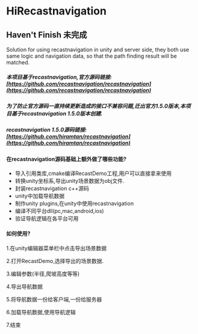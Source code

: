 # HiRecastnavigation

## Haven't Finish   未完成
 

Solution for using recastnavigation in unity and server side, they both use same logic and navigation data, so that the path finding result will be matched.


##### 本项目基于recastnavigation,官方源码链接:[https://github.com/recastnavigation/recastnavigation](https://github.com/recastnavigation/recastnavigation)
##### 为了防止官方源码一直持续更新造成的接口不兼容问题,迁出官方1.5.0版本,本项目基于recastnavigation 1.5.0版本创建.
##### recastnavigation 1.5.0源码链接:[https://github.com/hiramtan/recastnavigation](https://github.com/hiramtan/recastnavigation)

#### 在recastnavigation源码基础上额外做了哪些功能?
- 导入引用类库,cmake编译RecastDemo工程,用户可以直接拿来使用
- 转换unity坐标系,导出unity场景数据为obj文件.
- 封装recastnavigation c++源码
- unity中加载导航数据
- 制作unity plugins,在unity中使用recastnavigation
- 编译不同平台dll(pc,mac,android,ios)
- 验证导航逻辑在各平台可用

#### 如何使用?
1.在unity编辑器菜单栏中点击导出场景数据

2.打开RecastDemo,选择导出的场景数据.

3.编辑参数(半径,爬坡高度等等)

4.导出导航数据

5.将导航数据一份给客户端,一份给服务器

6.加载导航数据,使用导航逻辑

7.结束

